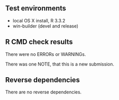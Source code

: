 ## Test environments

* local OS X install, R 3.3.2
* win-builder (devel and release)

## R CMD check results

There were no ERRORs or WARNINGs.

There was one NOTE, that this is a new submission.

## Reverse dependencies

There are no reverse dependencies.

